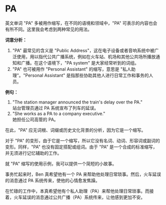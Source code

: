 # PA

英文单词 "PA" 多被用作缩写，在不同的语境和领域中，"PA" 可表示的内容也会有所不同。这里我会考虑到两种常见的用法。

  

**词意分析：**

  

1.  "PA" 最常见的含义是 "Public Address"，这在电子设备或者音响系统中被广泛使用，用以指代公共广播系统，例如在火车站、机场和其他公共场所播放通知和广播。在这个语境下，"PA system" 是大家经常听到的词组。
2.  "PA" 也可被用作 "Personal Assistant" 的缩写，意思是 "私人助理"。"Personal Assistant" 是指那些协助其他人进行日常工作和事务的人员。

  

**例句：**

  

1.  "The station manager announced the train's delay over the PA."  
    站台管理员通过 PA 系统宣布了列车的延误。
2.  "She works as a PA to a company executive."  
    她担任公司高管的 PA。

  

在此，"PA" 应无词根、词缀或历史文化背景的分析，因为它是一个缩写。

  

对于 "PA" 的变形，由于它是一个缩写，所以它没有名词、动词、形容词或副词的变形。同样，"PA" 也没有固定搭配或组词。由于 "PA" 是一个合成的标准缩写，并无须进行记忆辅助的工作。

  

就 "PA" 缩写的使用示例，我可以提供一个简短的小故事。

  

事务忙起来时，Ben 真希望他有一个 PA 来帮助他处理日常琐事。然后，火车延误的消息通过 PA 系统传来，使他的心情愈发焦躁。

  

在忙碌的工作中，本真希望他有个私人助理（PA）来帮他处理日常琐事。而接着，火车延误的消息通过公共广播（PA）系统传来，让他感到更加不安。
